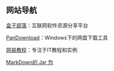 ## 网站导航
[盒子部落](https://www.hezibuluo.com/)：互联网软件资源分享平台

[PanDownload](http://pandownload.com/)：Windows下的网盘下载工具

[网易教程](https://www.yiibai.com/)：专注于IT教程和实例

[MarkDown的 Jar 包](https://gitee.com/cevin15/MDTool)
